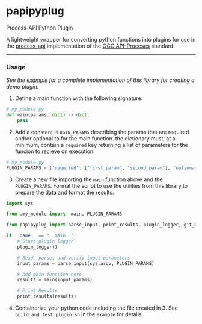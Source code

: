 # papipyplug
Process-API Python Plugin

A lightweight wrapper for converting python functions into plugins for use in the [process-api](https://github.com/Dewberry/process-api) implementation of the [OGC API-Proceses](https://docs.ogc.org/is/18-062r2/18-062r2.html#toc0) standard. 

---

### Usage

*See the [example](example) for a complete implementation of this library for creating a demo plugin.* 

1. Define a main function with the following signature:

```python
# my_module.py
def main(params: dict) -> dict:
    pass
```

2. Add a constant `PLUGIN_PARAMS` describing the params that are required and/or optional to for the main function. the dictionary must, at a minimum, contain a `required` key returning a list of parameters for the funcion to recieve on execution.

```python
# my_module.py
PLUGIN_PARAMS = {"required": ["first_param", "second_param"], "optional": ["additioan_param"]}
```

3. Create a new file importing the `main` function above and the `PLUGIN_PARAMS`. Format the script to use the utilities from this library to prepare the data and format the results:
```python
import sys

from .my_module import  main, PLUGIN_PARAMS

from papipyplug import parse_input, print_results, plugin_logger, git_meta

if __name__ == "__main__":
    # Start plugin logger
    plugin_logger()

    # Read, parse, and verify input parameters
    input_params = parse_input(sys.argv, PLUGIN_PARAMS)

    # Add main function here
    results = main(input_params)

    # Print Results
    print_results(results)
```

4. Containerize your python code including the file created in 3. See `build_and_test_plugin.sh` in the `example` for details.
